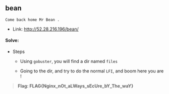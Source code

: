 ## bean
```
Come back home Mr Bean .
```
- Link: http://52.28.216.196/bean/ 

#### Solve:

- Steps

    - Using `gobuster`, you will find a dir named `files`
    
    - Going to the dir, and try to do the normal `LFI`, and boom here you are !

> **Flag: FLAG{Nginx_nOt_aLWays_sEcUre_bY_The_waY}**